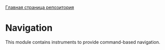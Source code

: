 [Главная страница репозитория](/docs/main.md)

# Navigation

This module contains instruments to provide command-based navigation.